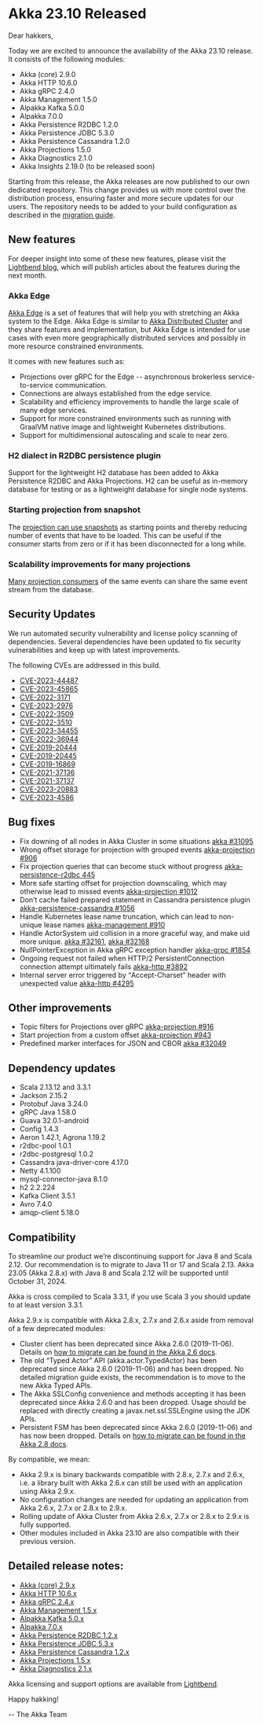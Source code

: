 # Akka 23.10 Released

Dear hakkers,

Today we are excited to announce the availability of the Akka 23.10 release.
It consists of the following modules:

* Akka (core) 2.9.0
* Akka HTTP 10.6.0
* Akka gRPC 2.4.0
* Akka Management 1.5.0
* Alpakka Kafka 5.0.0
* Alpakka 7.0.0
* Akka Persistence R2DBC 1.2.0
* Akka Persistence JDBC 5.3.0
* Akka Persistence Cassandra 1.2.0
* Akka Projections 1.5.0
* Akka Diagnostics 2.1.0
* Akka Insights 2.19.0 (to be released soon)

Starting from this release, the Akka releases are now published to our own dedicated repository.
This change provides us with more control over the distribution process, ensuring faster and more secure updates for our users.
The repository needs to be added to your build configuration as described in the [migration guide](https://doc.akka.io/libraries/akka-core/current/project/migration-guide-2.8.x-2.9.x.html#migration-guide-2-8-x-to-2-9-x).

## New features

For deeper insight into some of these new features, please visit the [Lightbend blog](https://www.lightbend.com/blog), which will publish articles about the features during the next month.

### Akka Edge

[Akka Edge](https://doc.akka.io/libraries/akka-edge/current/index.html) is a set of features that will help you with stretching an Akka system to the Edge.
Akka Edge is similar to [Akka Distributed Cluster](https://doc.akka.io/libraries/akka-distributed-cluster/current/index.html) and they share features and implementation, but Akka Edge is intended for use cases with even more geographically distributed services and possibly in more resource constrained environments.

It comes with new features such as:

* Projections over gRPC for the Edge -- asynchronous brokerless service-to-service communication.
* Connections are always established from the edge service.
* Scalability and efficiency improvements to handle the large scale of many edge services.
* Support for more constrained environments such as running with GraalVM native image and lightweight Kubernetes distributions.
* Support for multidimensional autoscaling and scale to near zero.

### H2 dialect in R2DBC persistence plugin

Support for the lightweight H2 database has been added to Akka Persistence R2DBC and Akka Projections.
H2 can be useful as in-memory database for testing or as a lightweight database for single node systems.

### Starting projection from snapshot

The [projection can use snapshots](https://doc.akka.io/libraries/akka-projection/current/eventsourced.html#sourceprovider-for-eventsbyslicesstartingfromsnapshots) as starting points and thereby reducing number of events that have to be loaded.
This can be useful if the consumer starts from zero or if it has been disconnected for a long while.

### Scalability improvements for many projections

[Many projection consumers](https://doc.akka.io/libraries/akka-projection/current/eventsourced.html#many-projections) of the same events can share the same event stream from the database.

## Security Updates

We run automated security vulnerability and license policy scanning of dependencies.
Several dependencies have been updated to fix security vulnerabilities and keep up with latest improvements.

The following CVEs are addressed in this build.

* [CVE-2023-44487](https://akka.io/security/akka-http-cve-2023-44487.html)
* [CVE-2023-45865](https://akka.io/security/akka-cve-2023-45865.html)
* [CVE-2022-3171](https://nvd.nist.gov/vuln/detail/CVE-2022-3171)
* [CVE-2023-2976](https://nvd.nist.gov/vuln/detail/CVE-2023-2976)
* [CVE-2022-3509](https://nvd.nist.gov/vuln/detail/CVE-2022-3509)
* [CVE-2022-3510](https://nvd.nist.gov/vuln/detail/CVE-2022-3510)
* [CVE-2023-34455](https://nvd.nist.gov/vuln/detail/CVE-2023-34455)
* [CVE-2022-36944](https://nvd.nist.gov/vuln/detail/CVE-2022-36944)
* [CVE-2019-20444](https://nvd.nist.gov/vuln/detail/CVE-2019-20444)
* [CVE-2019-20445](https://nvd.nist.gov/vuln/detail/CVE-2019-20445)
* [CVE-2019-16869](https://nvd.nist.gov/vuln/detail/CVE-2019-16869)
* [CVE-2021-37136](https://nvd.nist.gov/vuln/detail/CVE-2021-37136)
* [CVE-2021-37137](https://nvd.nist.gov/vuln/detail/CVE-2021-37137)
* [CVE-2023-20883](https://nvd.nist.gov/vuln/detail/CVE-2023-20883)
* [CVE-2023-4586](https://nvd.nist.gov/vuln/detail/CVE-2023-4586)

## Bug fixes

* Fix downing of all nodes in Akka Cluster in some situations [akka #31095](https://github.com/akka/akka/issues/31095)
* Wrong offset storage for projection with grouped events [akka-projection #906](https://github.com/akka/akka-projection/issues/906)
* Fix projection queries that can become stuck without progress [akka-persistence-r2dbc 445](https://github.com/akka/akka-persistence-r2dbc/pull/445)
* More safe starting offset for projection downscaling, which may otherwise lead to missed events [akka-projection #1012](https://github.com/akka/akka-projection/pull/1012)
* Don’t cache failed prepared statement in Cassandra persistence plugin [akka-persistence-cassandra #1056](https://github.com/akka/akka-persistence-cassandra/issues/1056)
* Handle Kubernetes lease name truncation, which can lead to non-unique lease names [akka-management #910](https://github.com/akka/akka-management/issues/910)
* Handle ActorSystem uid collision in a more graceful way, and make uid more unique.
[akka #32161](https://github.com/akka/akka/pull/32161), [akka #32168](https://github.com/akka/akka/pull/32168)
* NullPointerException in Akka gRPC exception handler [akka-grpc #1854](https://github.com/akka/akka-grpc/issues/1854)
* Ongoing request not failed when HTTP/2 PersistentConnection connection attempt ultimately fails [akka-http #3892](https://github.com/akka/akka-http/issues/3892)
* Internal server error triggered by <q>Accept-Charset</q> header with unexpected value [akka-http #4295](https://github.com/akka/akka-http/issues/4295)

## Other improvements

* Topic filters for Projections over gRPC [akka-projection #916](https://github.com/akka/akka-projection/issues/916)
* Start projection from a custom offset [akka-projection #943](https://github.com/akka/akka-projection/pull/943)
* Predefined marker interfaces for JSON and CBOR [akka #32049](https://github.com/akka/akka/pull/32049)

## Dependency updates

* Scala 2.13.12 and 3.3.1
* Jackson 2.15.2
* Protobuf Java 3.24.0
* gRPC Java 1.58.0
* Guava 32.0.1-android
* Config 1.4.3
* Aeron 1.42.1, Agrona 1.19.2
* r2dbc-pool 1.0.1
* r2dbc-postgresql 1.0.2
* Cassandra java-driver-core 4.17.0
* Netty 4.1.100
* mysql-connector-java 8.1.0
* h2 2.2.224
* Kafka Client 3.5.1
* Avro 7.4.0
* amqp-client 5.18.0

## Compatibility

To streamline our product we’re discontinuing support for Java 8 and Scala 2.12.
Our recommendation is to migrate to Java 11 or 17 and Scala 2.13.
Akka 23.05 (Akka 2.8.x) with Java 8 and Scala 2.12 will be supported until October 31, 2024.

Akka is cross compiled to Scala 3.3.1, if you use Scala 3 you should update to at least version 3.3.1.

Akka 2.9.x is compatible with Akka 2.8.x, 2.7.x and 2.6.x aside from removal of a few deprecated modules:

* Cluster client has been deprecated since Akka 2.6.0 (2019-11-06).
Details on [how to migrate can be found in the Akka 2.6 docs](https://doc.akka.io/libraries/akka-core/2.6/cluster-client.html#migration-to-akka-grpc).
* The old <q>Typed Actor</q> API (akka.actor.TypedActor) has been deprecated since Akka 2.6.0 (2019-11-06) and has been dropped.
No detailed migration guide exists, the recommendation is to move to the new Akka Typed APIs.
* The Akka SSLConfig convenience and methods accepting it has been deprecated since Akka 2.6.0 and has been dropped.
Usage should be replaced with directly creating a javax.net.ssl.SSLEngine using the JDK APIs.
* Persistent FSM has been deprecated since Akka 2.6.0 (2019-11-06) and has now been dropped.
Details on [how to migrate can be found in the Akka 2.8 docs](https://doc.akka.io/libraries/akka-core/2.8/persistence-fsm.html#migration-to-eventsourcedbehavior).

By compatible, we mean:

* Akka 2.9.x is binary backwards compatible with 2.8.x, 2.7.x and 2.6.x, i.e.
a library built with Akka 2.6.x can still be used with an application using Akka 2.9.x.
* No configuration changes are needed for updating an application from Akka 2.6.x, 2.7.x or 2.8.x to 2.9.x.
* Rolling update of Akka Cluster from Akka 2.6.x, 2.7.x or 2.8.x to 2.9.x is fully supported.
* Other modules included in Akka 23.10 are also compatible with their previous version.

## Detailed release notes:

* [Akka (core) 2.9.x](https://github.com/akka/akka/releases)
* [Akka HTTP 10.6.x](https://github.com/akka/akka-http/releases)
* [Akka gRPC 2.4.x](https://github.com/akka/akka-grpc/releases)
* [Akka Management 1.5.x](https://github.com/akka/akka-management/releases)
* [Alpakka Kafka 5.0.x](https://github.com/akka/alpakka-kafka/releases)
* [Alpakka 7.0.x](https://github.com/akka/alpakka/releases)
* [Akka Persistence R2DBC 1.2.x](https://github.com/akka/akka-persistence-r2dbc/releases)
* [Akka Persistence JDBC 5.3.x](https://github.com/akka/akka-persistence-jdbc/releases)
* [Akka Persistence Cassandra 1.2.x](https://github.com/akka/akka-persistence-cassandra/releases)
* [Akka Projections 1.5.x](https://github.com/akka/akka-projection/releases)
* [Akka Diagnostics 2.1.x](https://github.com/akka/akka-diagnostics/releases)

Akka licensing and support options are available from [Lightbend](https://www.lightbend.com/akka).

Happy hakking!

-- The Akka Team
